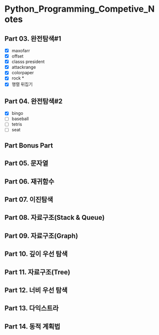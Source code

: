# Python_Programming_Competive_Notes

## Part 03. 완전탐색#1

- [x] maxofarr
- [x] offset
- [x] classs president
- [x] attackrange
- [x] colorpaper
- [x] rock *
- [x] 행렬 뒤집기

## Part 04. 완전탐색#2

- [x] bingo
- [ ] baseball
- [ ] tetris
- [ ] seat

## Part Bonus Part

## Part 05. 문자열

## Part 06. 재귀함수

## Part 07. 이진탐색

## Part 08. 자료구조(Stack & Queue)

## Part 09. 자료구조(Graph)

## Part 10. 깊이 우선 탐색

## Part 11. 자료구조(Tree)

## Part 12. 너비 우선 탐색

## Part 13. 다익스트라

## Part 14. 동적 계획법

